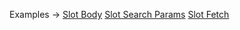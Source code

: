 <p class="ExampleLinks">Examples <span class="ExampleLinksTitleSeparator">-></span> <a href="../../examples/anyware/slot-body">Slot Body</a> <span class="ExampleLinksSeparator"></span> <a href="../../examples/anyware/slot-search-params">Slot Search Params</a> <span class="ExampleLinksSeparator"></span> <a href="../../examples/anyware/slot-fetch">Slot Fetch</a></p>
